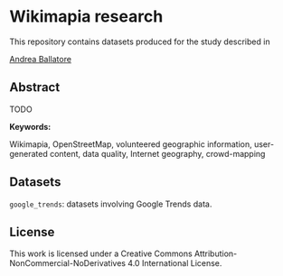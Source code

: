 Wikimapia research
=============================================
This repository contains datasets produced for the study described in <TODO>

[Andrea Ballatore](http://sites.google.com/site/andreaballatore)


## Abstract

TODO

**Keywords:**

Wikimapia, OpenStreetMap, volunteered geographic information, user-generated content, data quality, Internet geography, crowd-mapping


## Datasets

`google_trends`: datasets involving Google Trends data.

## License

This work is licensed under a Creative Commons Attribution-NonCommercial-NoDerivatives 4.0 International License.
